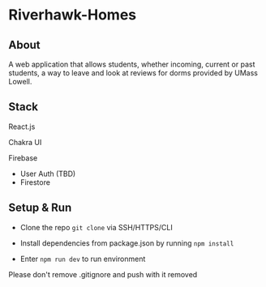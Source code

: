 # Riverhawk-Homes

## About
A web application that allows students, whether incoming, current or past students, a way to leave and look at reviews for dorms provided by UMass Lowell.
## Stack
React.js

Chakra UI

Firebase
- User Auth (TBD)
- Firestore

## Setup & Run

- Clone the repo `git clone` via SSH/HTTPS/CLI
- Install dependencies from package.json by running `npm install`

- Enter `npm run dev` to run environment

Please don't remove .gitignore and push with it removed
